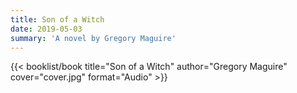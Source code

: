 ```yaml
---
title: Son of a Witch
date: 2019-05-03
summary: 'A novel by Gregory Maguire'
---
```


{{< booklist/book
title="Son of a Witch"
author="Gregory Maguire"
cover="cover.jpg"
format="Audio" >}}
